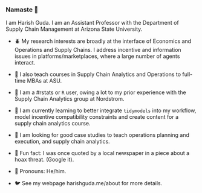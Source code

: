 ### Namaste :pray:

I am Harish Guda. I am an Assistant Professor with the Department of Supply Chain Management at Arizona State University. 

- :beetle: My research interests are broadly at the interface of Economics and Operations and Supply Chains. I address incentive and information issues in platforms/marketplaces, where a large number of agents interact. 

- :panda_face: I also teach courses in Supply Chain Analytics and Operations to full-time MBAs at ASU. 

- :monkey: I am a #rstats or `R` user, owing a lot to my prior experience with the Supply Chain Analytics group at Nordstrom. 

- :bug: I am currently learning to better integrate `tidymodels` into my workflow, model incentive compatibility constraints and create content for a supply chain analytics course. 

- :snail: I am looking for good case studies to teach operations planning and execution, and supply chain analytics. 

- :penguin: Fun fact: I was once quoted by a local newspaper in a piece about a hoax threat. (Google it). 

- :dog: Pronouns: He/him. 

- :bird: See my webpage harishguda.me/about for more details. 

